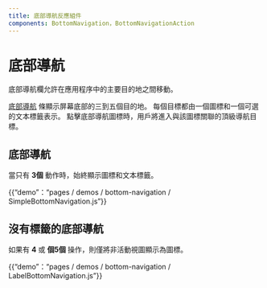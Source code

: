 ```yaml
---
title: 底部導航反應組件
components: BottomNavigation，BottomNavigationAction
---
```

# 底部導航

<p class="description">底部導航欄允許在應用程序中的主要目的地之間移動。</p>

[底部導航](https://material.io/design/components/bottom-navigation.html) 條顯示屏幕底部的三到五個目的地。 每個目標都由一個圖標和一個可選的文本標籤表示。 點擊底部導航圖標時，用戶將進入與該圖標關聯的頂級導航目標。

## 底部導航

當只有 **3個** 動作時，始終顯示圖標和文本標籤。

{{“demo”：“pages / demos / bottom-navigation / SimpleBottomNavigation.js”}}

## 沒有標籤的底部導航

如果有 **4** 或 **個5個** 操作，則僅將非活動視圖顯示為圖標。

{{“demo”：“pages / demos / bottom-navigation / LabelBottomNavigation.js”}}